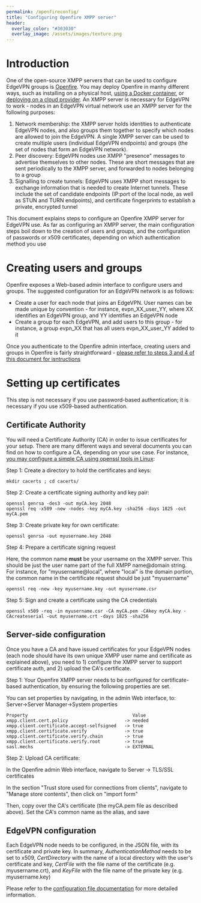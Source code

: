 ```yaml
---
permalink: /openfireconfig/
title: "Configuring Openfire XMPP server"
header:
  overlay_color: "#303030"
  overlay_image: /assets/images/texture.png
---
```


# Introduction

One of the open-source XMPP servers that can be used to configure EdgeVPN groups is [Openfire](https://www.igniterealtime.org/projects/openfire/). You may deploy Openfire in manhy different ways, such as installing on a physical host, [using a Docker container](https://hub.docker.com/r/quantumobject/docker-openfire), or [deploying on a cloud provider](https://bitnami.com/stack/openfire/cloud/aws). An XMPP server is necessary for EdgeVPN to work - nodes in an EdgeVPN virtual network use an XMPP server for the following purposes:

1. Network membership: the XMPP server holds identities to authenticate EdgeVPN nodes, and also groups them together to specify which nodes are allowed to join the EdgeVPN. A single XMPP server can be used to create multiple users (individual EdgeVPN endpoints) and groups (the set of nodes that form an EdgeVPN network).
2. Peer discovery: EdgeVPN nodes use XMPP "presence" messages to advertise themselves to other nodes. These are short messages that are sent periodically to the XMPP server, and forwarded to nodes belonging to a group
3. Signalling to create tunnels: EdgeVPN uses XMPP short messages to exchange information that is needed to create Internet tunnels. These include the set of candidate endpoints (IP:port of the local node, as well as STUN and TURN endpoints), and certificate fingerprints to establish a private, encrypted tunnel

This document explains steps to configure an Openfire XMPP server for EdgeVPN use. As far as configuring an XMPP server, the main configuration steps boil down to the creation of users and groups, and the configuration of passwords or x509 certificates, depending on which authentication method you use

# Creating users and groups

Openfire exposes a Web-based admin interface to configure users and groups. The suggested configuration for an EdgeVPN network is as follows:

* Create a user for each node that joins an EdgeVPN. User names can be made unique by convention - for instance, evpn_XX_user_YY, where XX identifies an EdgeVPN group, and YY identifies an EdgeVPN node
* Create a group for each EdgeVPN, and add users to this group - for instance, a group evpn_XX that has all users evpn_XX_user_YY added to it

Once you authenticate to the Openfire admin interface, creating users and groups in Openfire is fairly straightforward - [please refer to steps 3 and 4 of this document for isntructions](/openfiredocker)

# Setting up certificates

This step is not necessary if you use password-based authentication; it is necessary if you use x509-based authentication.

## Certificate Authority

You will need a Certificate Authority (CA) in order to issue certificates for your setup. There are many different ways and several documents you can find on how to configure a CA, depending on your use case. For instance, [you may configure a simple CA using openssl tools in Linux](https://deliciousbrains.com/ssl-certificate-authority-for-local-https-development/):

Step 1: Create a directory to hold the certificates and keys:

```
mkdir cacerts ; cd cacerts/ 
```

Step 2: Create a certificate signing authority and key pair:

```
openssl genrsa -des3 -out myCA.key 2048
openssl req -x509 -new -nodes -key myCA.key -sha256 -days 1825 -out myCA.pem
```

Step 3: Create private key for own certificate:

```
openssl genrsa -out myusername.key 2048
```

Step 4: Prepare a certificate signing request

Here, the common name **must** be your username on the XMPP server. This should be just the user name part of the full XMPP name@domain string. For instance, for "myusername@local", where "local" is the domain portion, the common name in the certificate request should be just "myusername"

```
openssl req -new -key myusername.key -out myusername.csr
```

Step 5: Sign and create a certificate using the CA credentials

```
openssl x509 -req -in myusername.csr -CA myCA.pem -CAkey myCA.key -CAcreateserial -out myusername.crt -days 1825 -sha256
```

## Server-side configuration

Once you have a CA and have issued certificates for your EdgeVPN nodes (each node should have its own unique XMPP user name and certificate as explained above), you need to 1) configure the XMPP server to support certificate auth, and 2) upload the CA's certificate.

Step 1: Your Openfire XMPP server needs to be configured for certificate-based authentication, by ensuring the following properties are set. 

You can set properties by navigating, in the admin Web interface, to: Server->Server Manager->System properties

```
Property                                       Value
xmpp.client.cert.policy                     -> needed
xmpp.client.certificate.accept-selfsigned   -> true
xmpp.client.certificate.verify              -> true
xmpp.client.certificate.verify.chain        -> true
xmpp.client.certificate.verify.root         -> true
sasl.mechs                                  -> EXTERNAL
```

Step 2: Upload CA certificate:

In the Openfire admin Web interface, navigate to Server -> TLS/SSL certificates

In the section "Trust store used for connections from clients", navigate to "Manage store contents", then click on "import form"

Then, copy over the CA's certificate (the myCA.pem file as described above). Set the CA's common name as the alias, and save

## EdgeVPN configuration

Each EdgeVPN node needs to be configured, in the JSON file, with its certificate and private key. In summary, *AuthenticationMethod* needs to be set to x509, *CertDirectory* with the name of a local directory with the user's certificate and key, *CertFile* with the file name of the certificate (e.g. myusername.crt), and *KeyFile* with the file name of the private key (e.g. myusername.key)

Please refer to the [configuration file documentation](/configfile) for more detailed information.


